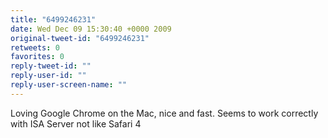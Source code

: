 ```yaml
---
title: "6499246231"
date: Wed Dec 09 15:30:40 +0000 2009
original-tweet-id: "6499246231"
retweets: 0
favorites: 0
reply-tweet-id: ""
reply-user-id: ""
reply-user-screen-name: ""
---
```

Loving Google Chrome on the Mac, nice and fast. Seems to work correctly with ISA Server not like Safari 4
